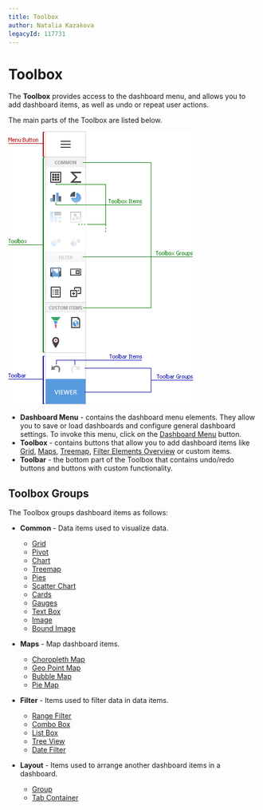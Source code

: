 ```yaml
---
title: Toolbox
author: Natalia Kazakova
legacyId: 117731
---
```

# Toolbox
The **Toolbox** provides access to the dashboard menu, and allows you to add dashboard items, as well as undo or repeat user actions.

The main parts of the Toolbox are listed below.

![wdd-toolbox](../../../images/img125795.png)

* **Dashboard Menu** - contains the dashboard menu elements. They allow you to save or load dashboards and configure general dashboard settings. To invoke this menu, click on the [Dashboard Menu](dashboard-menu.md) button.
* **Toolbox** - contains buttons that allow you to add dashboard items like [Grid](../dashboard-item-settings/grid.md), [Maps](../dashboard-item-settings/geo-point-maps.md), [Treemap](../dashboard-item-settings/treemap.md), [Filter Elements Overview](../dashboard-item-settings/filter-elements/filter-elements-overview.md) or custom items.
* **Toolbar** - the bottom part of the Toolbox that contains undo/redo buttons and buttons with custom functionality.

## Toolbox Groups

The Toolbox groups dashboard items as follows:

- **Common** - Data items used to visualize data.
    - [Grid](../dashboard-item-settings/grid.md)
    - [Pivot](../dashboard-item-settings/pivot.md)
    - [Chart](../dashboard-item-settings/chart.md)
    - [Treemap](../dashboard-item-settings/treemap.md)
    - [Pies](../dashboard-item-settings/pies.md)
    - [Scatter Chart](../dashboard-item-settings/scatter-chart.md)
    - [Cards](../dashboard-item-settings/cards.md)
    - [Gauges](../dashboard-item-settings/gauges.md)
    - [Text Box](../dashboard-item-settings/text-box.md)
    - [Image](../dashboard-item-settings/images/image-overview.md)
    - [Bound Image](../dashboard-item-settings/images/image-overview.md)

- **Maps** - Map dashboard items.
    - [Choropleth Map](../dashboard-item-settings/choropleth-map.md)
    - [Geo Point Map](../dashboard-item-settings/geo-point-maps/geo-point-map.md)
    - [Bubble Map](../dashboard-item-settings/geo-point-maps/bubble-map.md)
    - [Pie Map](../dashboard-item-settings/geo-point-maps/pie-map.md)

- **Filter** - Items used to filter data in data items.
    - [Range Filter](../dashboard-item-settings/range-filter.md)
    - [Combo Box](../dashboard-item-settings/filter-elements/filter-elements-overview.md)
    - [List Box](../dashboard-item-settings/filter-elements/filter-elements-overview.md)
    - [Tree View](../dashboard-item-settings/filter-elements/filter-elements-overview.md)
    - [Date Filter](../dashboard-item-settings/date-filter.md)

- **Layout** - Items used to arrange another dashboard items in a dashboard.
    - [Group](../dashboard-item-settings/dashboard-item-group.md)
    - [Tab Container](../dashboard-item-settings/tab-container.md)
